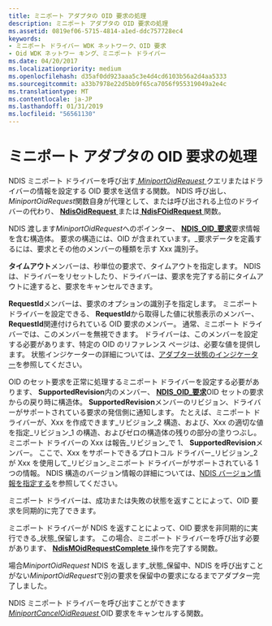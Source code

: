 ```yaml
---
title: ミニポート アダプタの OID 要求の処理
description: ミニポート アダプタの OID 要求の処理
ms.assetid: 0819ef06-5715-4814-a1ed-ddc757728ec4
keywords:
- ミニポート ドライバー WDK ネットワーク、OID 要求
- Oid WDK ネットワー キング、ミニポート ドライバー
ms.date: 04/20/2017
ms.localizationpriority: medium
ms.openlocfilehash: d35af0dd923aaa5c3e4d4cd6103b56a2d4aa5333
ms.sourcegitcommit: a33b7978e22d5bb9f65ca7056f955319049a2e4c
ms.translationtype: MT
ms.contentlocale: ja-JP
ms.lasthandoff: 01/31/2019
ms.locfileid: "56561130"
---
```

# <a name="handling-oid-requests-in-a-miniport-adapter"></a>ミニポート アダプタの OID 要求の処理





NDIS ミニポート ドライバーを呼び出す[ *MiniportOidRequest* ](https://msdn.microsoft.com/library/windows/hardware/ff559416)クエリまたはドライバーの情報を設定する OID 要求を送信する関数。 NDIS 呼び出し、 *MiniportOidRequest*関数自身が代理として、または呼び出される上位のドライバーの代わり、 [ **NdisOidRequest** ](https://msdn.microsoft.com/library/windows/hardware/ff563710)または[ **NdisFOidRequest** ](https://msdn.microsoft.com/library/windows/hardware/ff561830)関数。

NDIS 渡します*MiniportOidRequest*へのポインター、 [ **NDIS\_OID\_要求**](https://msdn.microsoft.com/library/windows/hardware/ff566710)要求情報を含む構造体。 要求の構造には、OID が含まれています。\_要求データを定義するには、要求とその他のメンバーの種類を示す Xxx 識別子。

**タイムアウト**メンバーは、秒単位の要求で、タイムアウトを指定します。 NDIS は、ドライバーをリセットしたり、ドライバーは、要求を完了する前にタイムアウトに達すると、要求をキャンセルできます。

**RequestId**メンバーは、要求のオプションの識別子を指定します。 ミニポート ドライバーを設定できる、 **RequestId**から取得した値に状態表示のメンバー、 **RequestId**関連付けられている OID 要求のメンバー。 通常、ミニポート ドライバーでは、このメンバーを無視できます。 ドライバーは、このメンバーを設定する必要があります、特定の OID のリファレンス ページは、必要な値を提供します。 状態インジケーターの詳細については、[アダプター状態のインジケーター](miniport-adapter-status-indications.md)を参照してください。

OID のセット要求を正常に処理するミニポート ドライバーを設定する必要があります、 **SupportedRevision**内のメンバー、 [ **NDIS\_OID\_要求**](https://msdn.microsoft.com/library/windows/hardware/ff566710)OID セットの要求からの戻り時に構造体。 **SupportedRevision**メンバーのリビジョン、ドライバーがサポートされている要求の発信側に通知します。 たとえば、ミニポート ドライバーが、Xxx を作成できます\_リビジョン\_2 構造、および、Xxx の適切な値を指定\_リビジョン\_1 の構造、およびゼロの構造体の残りの部分の塗りつぶし。 ミニポート ドライバーの Xxx は報告\_リビジョン\_で 1、 **SupportedRevision**メンバー。 ここで、Xxx をサポートできるプロトコル ドライバー\_リビジョン\_2 が Xxx を使用して\_リビジョン\_ミニポート ドライバーがサポートされている 1 つの情報。 NDIS 構造のバージョン情報の詳細については、[NDIS バージョン情報を指定する](specifying-ndis-version-information.md)を参照してください。

ミニポート ドライバーは、成功または失敗の状態を返すことによって、OID 要求を同期的に完了できます。

ミニポート ドライバーが NDIS を返すことによって、OID 要求を非同期的に実行できる\_状態\_保留します。 この場合、ミニポート ドライバーを呼び出す必要があります、 [ **NdisMOidRequestComplete** ](https://msdn.microsoft.com/library/windows/hardware/ff563622)操作を完了する関数。

場合*MiniportOidRequest* NDIS を返します\_状態\_保留中、NDIS を呼び出すことがない*MiniportOidRequest*で別の要求を保留中の要求になるまでアダプター完了しました。

NDIS ミニポート ドライバーを呼び出すことができます[ *MiniportCancelOidRequest* ](https://msdn.microsoft.com/library/windows/hardware/ff559339) OID 要求をキャンセルする関数。

 

 





